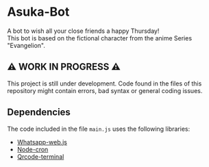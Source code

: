 # Asuka-Bot
A bot to wish all your close friends a happy Thursday! <br>
This bot is based on the fictional character from the anime Series "Evangelion".

## ⚠️ WORK IN PROGRESS ⚠️
This project is still under development.
Code found in the files of this repository might contain errors, bad syntax or general coding issues. <br>


## Dependencies
The code included in the file <code>main.js</code> uses the following libraries:
- <a href="https://github.com/pedroslopez/whatsapp-web.js" title="whatsapp-web.js">Whatsapp-web.js</a>
- <a href="https://github.com/node-schedule/node-schedule" title="node-cron">Node-cron</a>
- <a href="https://github.com/gtanner/qrcode-terminal" title="qrcode-terminal">Qrcode-terminal</a>
